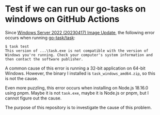 # Test if we can run our go-tasks on windows on GitHub Actions

Since [Windows Server 2022 (20230417) Image Update](https://github.com/actions/runner-images/releases/tag/win22%2F20230417.1), the following error occurs when running [go-task/task](https://github.com/go-task/task):

```console
$ task test
This version of ...\task.exe is not compatible with the version of Windows you're running. Check your computer's system information and then contact the software publisher.
```

A common cause of this error is running a 32-bit application on 64-bit Windows. However, the binary I installed is `task_windows_amd64.zip`, so this is not the cause.

Even more puzzling, this error occurs when installing on Node.js 18.16.0 using pnpm. Maybe it is not `task.exe`, maybe it is Node.js or pnpm, but I cannot figure out the cause.

The purpose of this repository is to investigate the cause of this problem.

